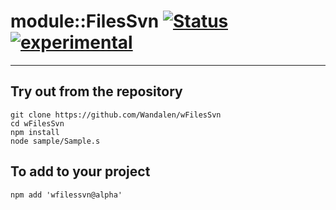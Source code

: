 
# module::FilesSvn  [![Status](https://github.com/Wandalen/wFilesSvn/workflows/publish/badge.svg)](https://github.com/Wandalen/wFilesSvn/actions?query=workflow%3Apublish) [![experimental](https://img.shields.io/badge/stability-experimental-orange.svg)](https://github.com/emersion/stability-badges#experimental)

___

## Try out from the repository
```
git clone https://github.com/Wandalen/wFilesSvn
cd wFilesSvn
npm install
node sample/Sample.s
```

## To add to your project
```
npm add 'wfilessvn@alpha'
```




